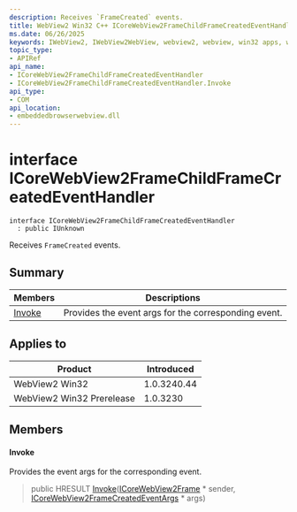 ```yaml
---
description: Receives `FrameCreated` events.
title: WebView2 Win32 C++ ICoreWebView2FrameChildFrameCreatedEventHandler
ms.date: 06/26/2025
keywords: IWebView2, IWebView2WebView, webview2, webview, win32 apps, win32, edge, ICoreWebView2, ICoreWebView2Controller, browser control, edge html, ICoreWebView2FrameChildFrameCreatedEventHandler
topic_type: 
- APIRef
api_name:
- ICoreWebView2FrameChildFrameCreatedEventHandler
- ICoreWebView2FrameChildFrameCreatedEventHandler.Invoke
api_type:
- COM
api_location:
- embeddedbrowserwebview.dll
---
```


# interface ICoreWebView2FrameChildFrameCreatedEventHandler

```
interface ICoreWebView2FrameChildFrameCreatedEventHandler
  : public IUnknown
```

Receives `FrameCreated` events.

## Summary

 Members                        | Descriptions
--------------------------------|---------------------------------------------
[Invoke](#invoke) | Provides the event args for the corresponding event.

## Applies to

Product                         | Introduced
--------------------------------|---------------------------------------------
WebView2 Win32            |    1.0.3240.44
WebView2 Win32 Prerelease |    1.0.3230

## Members

#### Invoke

Provides the event args for the corresponding event.

> public HRESULT [Invoke](#invoke)([ICoreWebView2Frame](icorewebview2frame.md#icorewebview2frame) * sender, [ICoreWebView2FrameCreatedEventArgs](icorewebview2framecreatedeventargs.md#icorewebview2framecreatedeventargs) * args)

